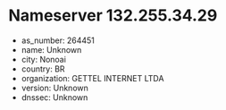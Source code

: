 # Nameserver 132.255.34.29

* as_number: 264451
* name: Unknown
* city: Nonoai
* country: BR
* organization: GETTEL INTERNET LTDA
* version: Unknown
* dnssec: Unknown

